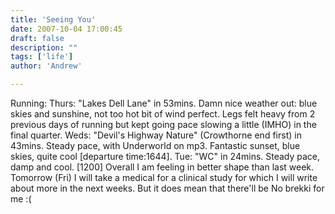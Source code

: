 ```yaml
---
title: 'Seeing You'
date: 2007-10-04 17:00:45
draft: false
description: ""
tags: ['life']
author: 'Andrew'

---
```


Running: Thurs: "Lakes Dell Lane" in 53mins. Damn nice weather out: blue skies and sunshine, not too hot bit of wind perfect. Legs felt heavy from 2 previous days of running but kept going pace slowing a little (IMHO) in the final quarter. Weds: "Devil's Highway Nature" (Crowthorne end first) in 43mins. Steady pace, with Underworld on mp3. Fantastic sunset, blue skies, quite cool \[departure time:1644\]. Tue: "WC" in 24mins. Steady pace, damp and cool. \[1200\] Overall I am feeling in better shape than last week. Tomorrow (Fri) I will take a medical for a clinical study for which I will write about more in the next weeks. But it does mean that there'll be No brekki for me :(
